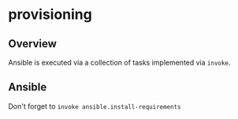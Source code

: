 # provisioning

## Overview

Ansible is executed via a collection of tasks implemented via `invoke`.

## Ansible

Don't forget to `invoke ansible.install-requirements`

